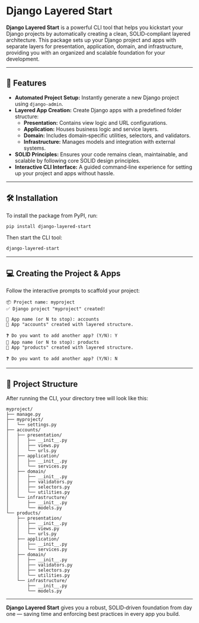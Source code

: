 # Django Layered Start

**Django Layered Start** is a powerful CLI tool that helps you kickstart your Django projects by automatically creating a clean, SOLID‑compliant layered architecture. This package sets up your Django project and apps with separate layers for presentation, application, domain, and infrastructure, providing you with an organized and scalable foundation for your development.

---

## 🚀 Features

- **Automated Project Setup:** Instantly generate a new Django project using `django-admin`.
- **Layered App Creation:** Create Django apps with a predefined folder structure:
  - **Presentation:** Contains view logic and URL configurations.
  - **Application:** Houses business logic and service layers.
  - **Domain:** Includes domain‑specific utilities, selectors, and validators.
  - **Infrastructure:** Manages models and integration with external systems.
- **SOLID Principles:** Ensures your code remains clean, maintainable, and scalable by following core SOLID design principles.
- **Interactive CLI Interface:** A guided command‑line experience for setting up your project and apps without hassle.

---

## 🛠 Installation

To install the package from PyPI, run:

```bash
pip install django-layered-start
```

Then start the CLI tool:

```bash
django-layered-start
```

---

## 💻 Creating the Project & Apps

Follow the interactive prompts to scaffold your project:

```text
📦 Project name: myproject
✅ Django project "myproject" created!

🧱 App name (or N to stop): accounts
📂 App "accounts" created with layered structure.

❓ Do you want to add another app? (Y/N): Y
🧱 App name (or N to stop): products
📂 App "products" created with layered structure.

❓ Do you want to add another app? (Y/N): N
```

---

## 📁 Project Structure

After running the CLI, your directory tree will look like this:

```text
myproject/
├── manage.py
├── myproject/
│   └── settings.py
├── accounts/
│   ├── presentation/
│   │   ├── __init__.py
│   │   ├── views.py
│   │   └── urls.py
│   ├── application/
│   │   ├── __init__.py
│   │   └── services.py
│   ├── domain/
│   │   ├── __init__.py
│   │   ├── validators.py
│   │   ├── selectors.py
│   │   └── utilities.py
│   └── infrastructure/
│       ├── __init__.py
│       └── models.py
└── products/
    ├── presentation/
    │   ├── __init__.py
    │   ├── views.py
    │   └── urls.py
    ├── application/
    │   ├── __init__.py
    │   └── services.py
    ├── domain/
    │   ├── __init__.py
    │   ├── validators.py
    │   ├── selectors.py
    │   └── utilities.py
    └── infrastructure/
        ├── __init__.py
        └── models.py
```

---

**Django Layered Start** gives you a robust, SOLID‑driven foundation from day one — saving time and enforcing best practices in every app you build.

